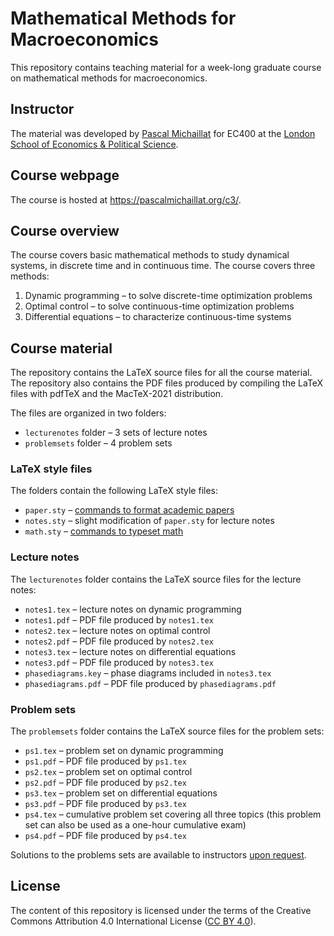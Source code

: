 # Mathematical Methods for Macroeconomics

This repository contains teaching material for a week-long graduate course on mathematical methods for macroeconomics. 

## Instructor

The material was developed by [Pascal Michaillat](https://pascalmichaillat.org/) for EC400 at the [London School of Economics & Political Science](https://www.lse.ac.uk).

## Course webpage

The course is hosted at https://pascalmichaillat.org/c3/.

## Course overview

The course covers basic mathematical methods to study dynamical systems, in discrete time and in continuous time. The course covers three methods:

1. Dynamic programming – to solve discrete-time optimization problems
2. Optimal control – to solve continuous-time optimization problems
3. Differential equations – to characterize continuous-time systems

## Course material

The repository contains the LaTeX source files for all the course material. The repository also contains the PDF files produced by compiling the LaTeX files with pdfTeX and the MacTeX-2021 distribution.

The files are organized in two folders:

+ `lecturenotes` folder – 3 sets of lecture notes
+ `problemsets` folder – 4 problem sets


### LaTeX style files

The folders contain the following LaTeX style files:

+ `paper.sty` – [commands to format academic papers](https://github.com/pmichaillat/latex-paper) 
+ `notes.sty` – slight modification of `paper.sty` for lecture notes
+ `math.sty` – [commands to typeset math](https://github.com/pmichaillat/latex-math)

### Lecture notes

The `lecturenotes` folder contains the LaTeX source files for the lecture notes:

+ `notes1.tex` – lecture notes on dynamic programming
+ `notes1.pdf` – PDF file produced by  `notes1.tex`
+ `notes2.tex` – lecture notes on optimal control
+ `notes2.pdf` – PDF file produced by  `notes2.tex`
+ `notes3.tex` – lecture notes on differential equations
+ `notes3.pdf` – PDF file produced by  `notes3.tex`
+ `phasediagrams.key` – phase diagrams included in `notes3.tex`
+ `phasediagrams.pdf` – PDF file produced by `phasediagrams.pdf`

### Problem sets

The `problemsets` folder contains the LaTeX source files for the problem sets:

+ `ps1.tex` – problem set on dynamic programming
+ `ps1.pdf` – PDF file produced by `ps1.tex`
+ `ps2.tex` – problem set on optimal control
+ `ps2.pdf` – PDF file produced by `ps2.tex`
+ `ps3.tex` – problem set on differential equations
+ `ps3.pdf` – PDF file produced by `ps3.tex`
+ `ps4.tex` – cumulative problem set covering all three topics (this problem set can also be used as a one-hour cumulative exam)
+ `ps4.pdf` – PDF file produced by `ps4.tex`

Solutions to the problems sets are available to instructors [upon request](https://github.com/pmichaillat/math-for-macro/discussions).

## License

The content of this repository is licensed under the terms of the Creative Commons Attribution 4.0 International License ([CC BY 4.0](http://creativecommons.org/licenses/by/4.0/)).
